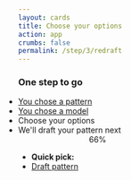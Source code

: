```yaml
---
layout: cards
title: Choose your options
action: app
crumbs: false
permalink: /step/3/redraft
---
```

<div class="container">
    <div class="row">
        <div class="col-sm-10 offset-sm-1 col-md-8 offset-md-2 text-center">
            <h3>One step to go</h3>
            <ul style="margin: auto; display:inline-block; text-align: left; padding-left: 0;" class="todo mt-2 mb-3">
                <li class="done"><a href="/draft" id="step1-link">You chose a pattern</a></li>
                <li class="done"><a href="#step2-link" id="step2-link">You chose a model</a></li>
                <li class="ongoing">Choose your options</li>
                <li>We'll draft your pattern next</li>
            </ul>
            <div class="progress mb-5" style="max-width: 250px; margin:auto;">
                <div class="progress-bar" style="width: 66%;" role="progressbar" aria-valuenow="25" aria-valuemin="0" aria-valuemax="100">66%</div>
            </div>
        </div>
    </div>
    <div class="row">
        <div class="col-12" id="picklist">
        <ul class="mb-3 filter"><li><b>Quick pick:</b></li><li><a href="#step2-link" class="px-1" id="submit-link">Draft pattern</a></li></ul>
        </div>
    </div>
</div>
